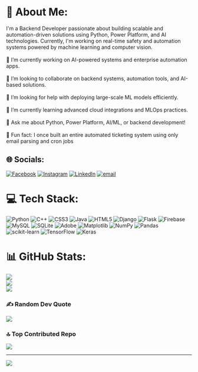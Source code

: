# 💫 About Me:
I'm a Backend Developer passionate about building scalable and automation-driven solutions using Python, Power Platform, and AI technologies. Currently, I'm working on real-time safety and automation systems powered by machine learning and computer vision.<br><br>🔭 I’m currently working on AI-powered systems and enterprise automation apps.<br><br>🤝 I’m looking to collaborate on backend systems, automation tools, and AI-based solutions.<br><br>🧠 I’m looking for help with deploying large-scale ML models efficiently.<br><br>🌱 I’m currently learning advanced cloud integrations and MLOps practices.<br><br>💬 Ask me about Python, Power Platform, AI/ML, or backend development!<br><br>🎯 Fun fact: I once built an entire automated ticketing system using only email parsing and cron jobs


## 🌐 Socials:
[![Facebook](https://img.shields.io/badge/Facebook-%231877F2.svg?logo=Facebook&logoColor=white)](https://facebook.com/https://www.facebook.com/salman616?mibextid=ZbWKwL) [![Instagram](https://img.shields.io/badge/Instagram-%23E4405F.svg?logo=Instagram&logoColor=white)](https://instagram.com/https://www.instagram.com/salmanahmed_5876/) [![LinkedIn](https://img.shields.io/badge/LinkedIn-%230077B5.svg?logo=linkedin&logoColor=white)](https://linkedin.com/in/https://www.linkedin.com/in/salman-ahmed-7a46a7165/) [![email](https://img.shields.io/badge/Email-D14836?logo=gmail&logoColor=white)](mailto:mughalsalman616@gmail.com) 

# 💻 Tech Stack:
![Python](https://img.shields.io/badge/python-3670A0?style=for-the-badge&logo=python&logoColor=ffdd54) ![C++](https://img.shields.io/badge/c++-%2300599C.svg?style=for-the-badge&logo=c%2B%2B&logoColor=white) ![CSS3](https://img.shields.io/badge/css3-%231572B6.svg?style=for-the-badge&logo=css3&logoColor=white) ![Java](https://img.shields.io/badge/java-%23ED8B00.svg?style=for-the-badge&logo=openjdk&logoColor=white) ![HTML5](https://img.shields.io/badge/html5-%23E34F26.svg?style=for-the-badge&logo=html5&logoColor=white) ![Django](https://img.shields.io/badge/django-%23092E20.svg?style=for-the-badge&logo=django&logoColor=white) ![Flask](https://img.shields.io/badge/flask-%23000.svg?style=for-the-badge&logo=flask&logoColor=white) ![Firebase](https://img.shields.io/badge/firebase-a08021?style=for-the-badge&logo=firebase&logoColor=ffcd34) ![MySQL](https://img.shields.io/badge/mysql-4479A1.svg?style=for-the-badge&logo=mysql&logoColor=white) ![SQLite](https://img.shields.io/badge/sqlite-%2307405e.svg?style=for-the-badge&logo=sqlite&logoColor=white) ![Adobe](https://img.shields.io/badge/adobe-%23FF0000.svg?style=for-the-badge&logo=adobe&logoColor=white) ![Matplotlib](https://img.shields.io/badge/Matplotlib-%23ffffff.svg?style=for-the-badge&logo=Matplotlib&logoColor=black) ![NumPy](https://img.shields.io/badge/numpy-%23013243.svg?style=for-the-badge&logo=numpy&logoColor=white) ![Pandas](https://img.shields.io/badge/pandas-%23150458.svg?style=for-the-badge&logo=pandas&logoColor=white) ![scikit-learn](https://img.shields.io/badge/scikit--learn-%23F7931E.svg?style=for-the-badge&logo=scikit-learn&logoColor=white) ![TensorFlow](https://img.shields.io/badge/TensorFlow-%23FF6F00.svg?style=for-the-badge&logo=TensorFlow&logoColor=white) ![Keras](https://img.shields.io/badge/Keras-%23D00000.svg?style=for-the-badge&logo=Keras&logoColor=white)
# 📊 GitHub Stats:
![](https://github-readme-stats.vercel.app/api?username=salman5876&theme=dark&hide_border=false&include_all_commits=true&count_private=true)<br/>
![](https://nirzak-streak-stats.vercel.app/?user=salman5876&theme=dark&hide_border=false)<br/>
![](https://github-readme-stats.vercel.app/api/top-langs/?username=salman5876&theme=dark&hide_border=false&include_all_commits=true&count_private=true&layout=compact)

### ✍️ Random Dev Quote
![](https://quotes-github-readme.vercel.app/api?type=horizontal&theme=radical)

### 🔝 Top Contributed Repo
![](https://github-contributor-stats.vercel.app/api?username=salman5876&limit=5&theme=dark&combine_all_yearly_contributions=true)

---
[![](https://visitcount.itsvg.in/api?id=salman5876&icon=0&color=0)](https://visitcount.itsvg.in)

<!-- Proudly created with GPRM ( https://gprm.itsvg.in ) -->
